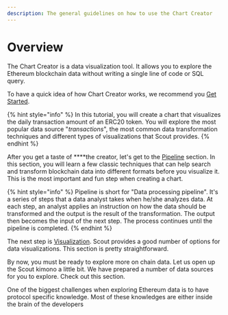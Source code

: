 ```yaml
---
description: The general guidelines on how to use the Chart Creator
---
```


# Overview

The Chart Creator is a data visualization tool. It allows you to explore the Ethereum blockchain data without writing a single line of code or SQL query. 

To have a quick idea of how Chart Creator works, we recommend you [Get Started](get-started.md).

{% hint style="info" %}
In this tutorial, you will create a chart that visualizes the daily transaction amount of an ERC20 token. You will explore the most popular data source "_transactions_", the most common data transformation techniques and different types of visualizations that Scout provides.
{% endhint %}

After you get a taste of ****the creator, let's get to the [Pipeline](stages/) section. In this section, you will learn a few classic techniques that can help search and transform blockchain data into different formats before you visualize it. This is the most important and fun step when creating a chart.

{% hint style="info" %}
Pipeline is short for "Data processing pipeline".  It's a series of steps that a data analyst takes when he/she analyzes data. At each step, an analyst applies an instruction on how the data should be transformed and the output is the result of the transformation. The output then becomes the input of the next step. The process continues until the pipeline is completed.
{% endhint %}

The next step is [Visualization](visualizations.md). Scout provides a good number of options for data visualizations. This section is pretty straightforward.

By now, you must be ready to explore more on chain data. Let us open up the Scout kimono a little bit. We have prepared a number of data sources for you to explore. Check out this section.

One of the biggest challenges when exploring Ethereum data is to have protocol specific knowledge. Most  of these knowledges are either inside the brain of the developers 

